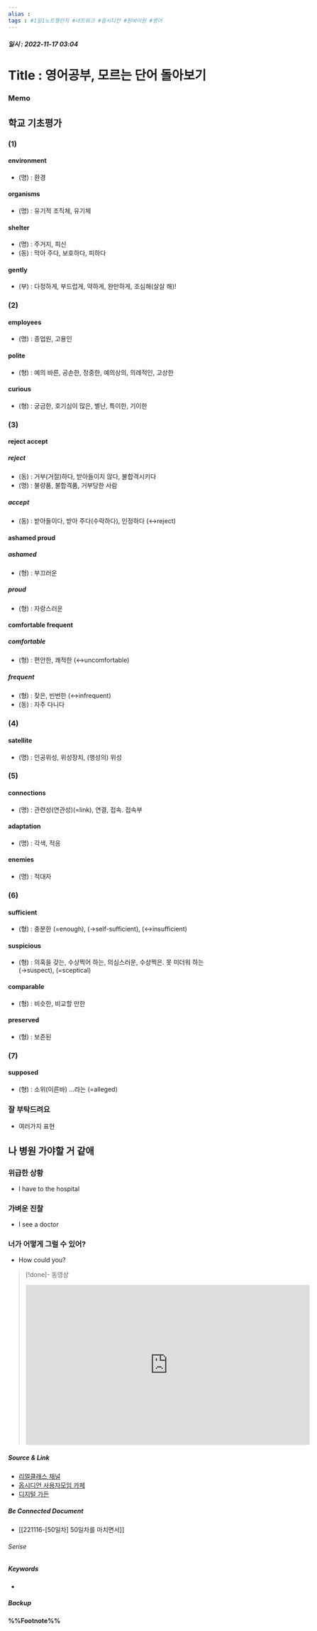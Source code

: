 ```yaml
---
alias : 
tags : #1일1노트챌린지 #네트워크 #옵시디언 #원바이원 #영어
---
```


##### 일시 : 2022-11-17 03:04

# Title : 영어공부, 모르는 단어 돌아보기

### Memo

## 학교 기초평가

### (1)

#### environment
- (명) : 환경

#### organisms
- (명) : 유기적 조직체, 유기체

#### shelter
- (명) : 주거지, 피신
- (동) : 막아 주다, 보호하다, 피하다

#### gently
- (부) :  다정하게, 부드럽게, 약하게, 완만하게, 조심해(살살 해)!

### (2)

#### employees
- (명) : 종업원, 고용인

#### polite
- (형) : 예의 바른, 공손한, 정중한, 예의상의, 의례적인, 고상한

#### curious
- (형) : 궁금한, 호기심이 많은, 별난, 특이한, 기이한

### (3)

#### reject accept

##### reject
- (동) : 거부(거절)하다, 받아들이지 않다, 불합격시키다
- (명) : 불량품, 불합격품, 거부당한 사람

##### accept
- (동) : 받아들이다, 받아 주다(수락하다), 인정하다 (↔reject)

#### ashamed proud

##### ashamed
- (형) : 부끄러운

##### proud
- (형) : 자랑스러운

#### comfortable frequent

##### comfortable
- (형) : 편안한, 쾌적한 (↔uncomfortable)

##### frequent
- (형) : 잦은, 빈번한 (↔infrequent)
- (동) : 자주 다니다

### (4)

#### satellite
- (명) : 인공위성, 위성장치, (행성의) 위성

### (5)

#### connections
- (명) : 관련성(연관성)(=link), 연결, 접속. 접속부

#### adaptation
- (명) : 각색, 적응

#### enemies
- (명) : 적대자

### (6)

#### sufficient
- (형) : 충분한 (=enough), (→self-sufficient), (↔insufficient)

#### suspicious
- (형) : 의혹을 갖는, 수상쩍어 하는, 의심스러운, 수상쩍은. 못 미더워 하는 (→suspect), (=sceptical)

#### comparable
- (형) : 비슷한, 비교할 만한

#### preserved
- (형) : 보존된

### (7)

#### supposed
- (형) : 소위(이른바) …라는 (=alleged)

### 잘 부탁드려요
- 여러가지 표현

## 나 병원 가야할 거 같애

### 위급한 상황
- I have to the hospital

### 가벼운 진찰
- I see a doctor

### 너가 어떻게 그럴 수 있어?
- How could you?

> [!done]- 동영상
> <iframe width="640" height="360" src="https://www.youtube.com/embed/uGRj7uCjhfM" title="[리얼클래스] 미드에서 진짜 자주 들리는 영어 표현! 이거 보면 무조건 내 거가 됩니다" frameborder="0" allow="accelerometer; autoplay; clipboard-write; encrypted-media; gyroscope; picture-in-picture" allowfullscreen></iframe>

##### Source & Link
- [리얼클래스 채널](https://youtu.be/uGRj7uCjhfM)
- [옵시디언 사용자모임 카페](https://cafe.naver.com/obsidianary/2460)
- [디지털 가든](https://chunghasull.netlify.app/221115-50일차-50일차를-마치면서)

##### Be Connected Document
- [[221116-[50일차] 50일차를 마치면서]]

###### Serise


##### Keywords
- 

##### Backup


#### %%Footnote%%

[^1]: 